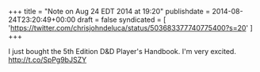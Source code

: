 +++
title = "Note on Aug 24 EDT 2014 at 19:20"
publishdate = 2014-08-24T23:20:49+00:00
draft = false
syndicated = [ 'https://twitter.com/chrisjohndeluca/status/503683377740775400?s=20' ]
+++

I just bought the 5th Edition D&amp;D Player's Handbook. I'm very excited. http://t.co/SpPg9bJSZY
